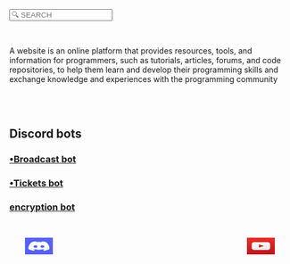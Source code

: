 <html>
<head>


  <input type="sarch" placeholder="🔍 SEARCH" id="myInput" disable title="type a name" onkeyup="myFuncrion()"/>
  
  <meta http-equiv="CONTENT-TYPE" content="text/html; charset=UTF-8">
  <title>jé.blue</title>
  <link rel="icon" href="picsart_24-06_2P5-10-56-54-582"/>
</head>
<body>
  
<style>
    body {
      background-image: url('Picsart_24-05-16_20-56-54-582.jpg');
      
    }
 foter{
  background-image: url('Ggggggg.icon');
  color: white;
  padding:2em;
  display: flex;
  justify-content: space-between;
 }
  
  
    
  </style>
 
 <br> <p>A website is an online platform that provides resources, tools, and information for programmers, such as tutorials, articles, forums, and code repositories, to help them learn and develop their programming skills and exchange knowledge and experiences with the programming community</p><br>
  <br>
  <h2>Discord bots</h2>
  <a href="https://bleu1js.github.io/Broadcast-bot.-js-/"><h3>•Broadcast bot</h3></a>
  <a href="https://bleu1js.github.io/Ticket-bot"><h3>•Tickets bot</h3></a>
 <a href="https://bleu1js.github.io/encryption-bot/"><h3>encryption bot</h3></a>
  <foter>
   <a href="https://discord.com/invite/hAyveBFb"><img src="discord.jpeg" style="width:50px; height:30px;">
  </a>
   <a href="https://youtube.com/@ayoub_kobra_ff?si=nQyarPNhHvr3rWIK"><img src="imagesYoutube.jpeg"  style="width:50px;height:30px;">
   </a>

    
  </foter>

</body>

   

</html>
